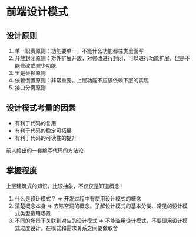 # 前端设计模式
## 设计原则
1. 单一职责原则：功能要单一，不能什么功能都往类里面写
2. 开放封闭原则：对外扩展开放，对修改进行封闭，可以进行功能扩展，但是不能修改或减少功能
3. 里是替换原则
4. 依赖倒置原则：非常重要。上层功能不应该依赖下层的实现 
5. 接口分离原则

## 设计模式考量的因素
- 有利于代码的复用
- 有利于代码的稳定可拓展
- 有利于代码的可读性的提升

前人给出的一套编写代码的方法论

## 掌握程度
上层建筑式的知识，比较抽象，不仅仅是知道概念！

1. 什么是设计模式？ => 开发过程中有使用设计模式的概念
2. 清楚概念本身 => 去除空洞的概念。了解设计模式的基本分类、常见的设计模式类型适用场景
3. 不同的场景下关联到对应的设计模式 => 不能滥用设计模式，不要硬用设计模式过度设计。在模式和需求关系之间要做取舍
